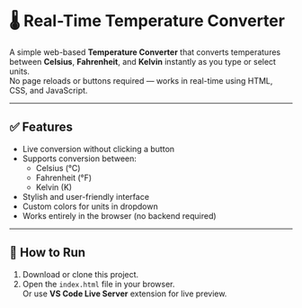 # 🌡 Real-Time Temperature Converter

A simple web-based **Temperature Converter** that converts temperatures between **Celsius**, **Fahrenheit**, and **Kelvin** instantly as you type or select units.  
No page reloads or buttons required — works in real-time using HTML, CSS, and JavaScript.

---

## ✅ Features
- Live conversion without clicking a button  
- Supports conversion between:
    - Celsius (°C)
    - Fahrenheit (°F)
    - Kelvin (K)
- Stylish and user-friendly interface  
- Custom colors for units in dropdown  
- Works entirely in the browser (no backend required)

---

## 🚀 How to Run
1. Download or clone this project.  
2. Open the `index.html` file in your browser.  
   Or use **VS Code Live Server** extension for live preview.

```bash
 
